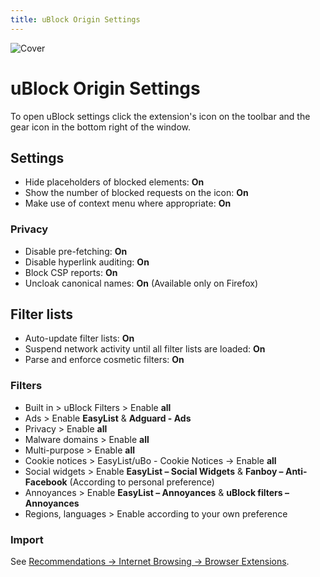 ```yaml
---
title: uBlock Origin Settings
--- 
```


![Cover](/assets/covers/ublock-origin.png)

# uBlock Origin Settings

To open uBlock settings click the extension's icon on the toolbar and the gear icon in the bottom right of the window.

## Settings

* Hide placeholders of blocked elements: **On**
* Show the number of blocked requests on the icon: **On**
* Make use of context menu where appropriate: **On**

### Privacy

* Disable pre-fetching: **On** 
* Disable hyperlink auditing: **On**
* Block CSP reports: **On**
* Uncloak canonical names: **On** (Available only on Firefox)

## Filter lists

* Auto-update filter lists: **On**
* Suspend network activity until all filter lists are loaded: **On**
* Parse and enforce cosmetic filters: **On**

### Filters

* Built in > uBlock Filters > Enable **all**
* Ads > Enable **EasyList** & **Adguard - Ads**
* Privacy > Enable **all**
* Malware domains > Enable **all**
* Multi-purpose > Enable **all**
* Cookie notices > EasyList/uBo - Cookie Notices -> Enable **all**
* Social widgets > Enable **EasyList – Social Widgets** & **Fanboy – Anti-Facebook** (According to personal preference)
* Annoyances > Enable **EasyList – Annoyances** & **uBlock filters – Annoyances**
* Regions, languages > Enable according to your own preference

### Import

See [Recommendations -> Internet Browsing -> Browser Extensions](/recommendations/internet-browsing/browser-extensions.md#adblock-filters).
